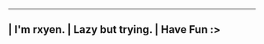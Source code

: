 ------------------------------------------------------------
|  I'm rxyen.
|  Lazy but trying.
|  Have Fun :>
------------------------------------------------------------
